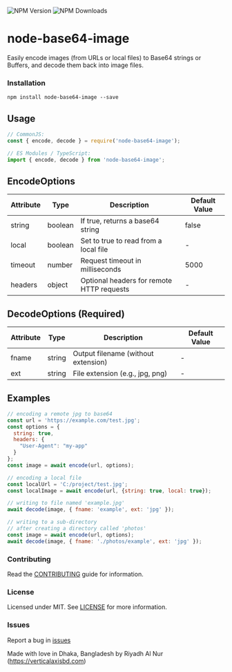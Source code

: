 
![NPM Version](https://img.shields.io/npm/v/node-base64-image)
![NPM Downloads](https://img.shields.io/npm/dw/node-base64-image)
# node-base64-image

Easily encode images (from URLs or local files) to Base64 strings or Buffers, and decode them back into image files.

### Installation
```
npm install node-base64-image --save
```

Usage
-----
```js
// CommonJS:
const { encode, decode } = require('node-base64-image');

// ES Modules / TypeScript:
import { encode, decode } from 'node-base64-image';
```

EncodeOptions
---
| Attribute | Type     | Description                                | Default Value |
|-----------|----------|--------------------------------------------|---------------|
| string    | boolean  | If true, returns a base64 string            | false         |
| local     | boolean  | Set to true to read from a local file       | -             |
| timeout   | number   | Request timeout in milliseconds             | 5000          |
| headers   | object   | Optional headers for remote HTTP requests   | -             |


DecodeOptions (Required)
---
| Attribute | Type   | Description                           | Default Value |
|-----------|--------|---------------------------------------|---------------|
| fname     | string | Output filename (without extension)   | -             |
| ext       | string | File extension (e.g., jpg, png)       | -             |

Examples
--------
```js
// encoding a remote jpg to base64
const url = 'https://example.com/test.jpg';
const options = {
  string: true,
  headers: {
    "User-Agent": "my-app"
  }
};
const image = await encode(url, options);

// encoding a local file
const localUrl = 'C:/project/test.jpg';
const localImage = await encode(url, {string: true, local: true});

// writing to file named 'example.jpg'
await decode(image, { fname: 'example', ext: 'jpg' });

// writing to a sub-directory
// after creating a directory called 'photos'
const image = await encode(url, options);
await decode(image, { fname: './photos/example', ext: 'jpg' });
```

### Contributing
Read the [CONTRIBUTING](CONTRIBUTING.md) guide for information.  

### License
Licensed under MIT. See [LICENSE](LICENSE) for more information.  

### Issues
Report a bug in [issues](https://github.com/riyadhalnur/node-base64-image/issues)

Made with love in Dhaka, Bangladesh by Riyadh Al Nur (https://verticalaxisbd.com)
